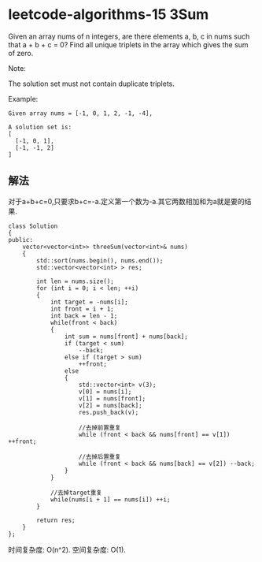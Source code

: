 # leetcode-algorithms-15 3Sum

Given an array nums of n integers, are there elements a, b, c in nums such that a + b + c = 0? Find all unique triplets in the array which gives the sum of zero.

Note:

The solution set must not contain duplicate triplets.

Example:
```
Given array nums = [-1, 0, 1, 2, -1, -4],

A solution set is:
[
  [-1, 0, 1],
  [-1, -1, 2]
]
```

## 解法

对于a+b+c=0,只要求b+c=-a.定义第一个数为-a.其它两数相加和为a就是要的结果.
```
class Solution
{
public:
    vector<vector<int>> threeSum(vector<int>& nums)
    {
        std::sort(nums.begin(), nums.end());
        std::vector<vector<int> > res;
        
        int len = nums.size();
        for (int i = 0; i < len; ++i)
        {
            int target = -nums[i];
            int front = i + 1;
            int back = len - 1;
            while(front < back)
            {
                int sum = nums[front] + nums[back];
                if (target < sum)
                    --back;
                else if (target > sum)
                    ++front;
                else
                {
                    std::vector<int> v(3);
                    v[0] = nums[i];
                    v[1] = nums[front];
                    v[2] = nums[back];
                    res.push_back(v);
                    
                    //去掉前置重复
                    while (front < back && nums[front] == v[1]) ++front;
                    
                    //去掉后置重复
                    while (front < back && nums[back] == v[2]) --back;                    
                }
            }
            
            //去掉target重复
            while(nums[i + 1] == nums[i]) ++i;
        }
        
        return res;
    }
};
```
时间复杂度: O(n^2).
空间复杂度: O(1).